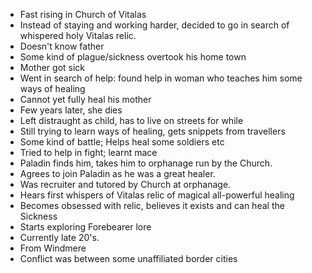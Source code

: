 - Fast rising in Church of Vitalas
- Instead of staying and working harder, decided to go in search of whispered holy Vitalas relic.
- Doesn't know father
- Some kind of plague/sickness overtook his home town
- Mother got sick
- Went in search of help: found help in woman who teaches him some ways of healing
- Cannot yet fully heal his mother
- Few years later, she dies
- Left distraught as child, has to live on streets for while
- Still trying to learn ways of healing, gets snippets from travellers
- Some kind of battle; Helps heal some soldiers etc
- Tried to help in fight; learnt mace
- Paladin finds him, takes him to orphanage run by the Church.
- Agrees to join Paladin as he was a great healer.
- Was recruiter and tutored by Church at orphanage.
- Hears first whispers of Vitalas relic of magical all-powerful healing
- Becomes obsessed with relic, believes it exists and can heal the Sickness
- Starts exploring Forebearer lore
- Currently late 20's.
- From Windmere
- Conflict was between some unaffiliated border cities
